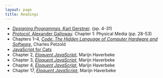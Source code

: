 ```yaml
---
layout: page
title: Readings
---
```


 * [_Designing Programmes_, Karl Gerstner](https://dl.dropboxusercontent.com/u/2100102/parsons-cc/spring-2015/Gerstner_Designing-Programmes.pdf). (pp. 4-31)
 * [_Protocol_, Alexander Galloway](https://dl.dropboxusercontent.com/u/2100102/parsons-cc/spring-2015/GALLOWAY-Alexander.-Protocol-Ch1.pdf). Chapter 1: Physical Media (pp. 28-53)
 * Chapters 1–4, [_Code: The Hidden Language of Computer Hardware and Software_](https://dl.dropboxusercontent.com/u/2100102/parsons-cc/spring-2015/comp-sci-principles-draft-cf-final.pdf), Charles Petzold
 * [JavaScript for Cats](http://jsforcats.com/)
 * Chapter 2, [_Eloquent JavaScript_](http://eloquentjavascript.net/02_program_structure.html), Marijn Haverbeke
 * Chapter 3, [_Eloquent JavaScript_](http://eloquentjavascript.net/03_functions.html), Marijn Haverbeke
 * Chapter 4, [_Eloquent JavaScript_](http://eloquentjavascript.net/04_data.html), Marijn Haverbeke
 * Chapter 17, [_Eloquent JavaScript_](http://eloquentjavascript.net/17_http.html), Marijn Haverbeke
